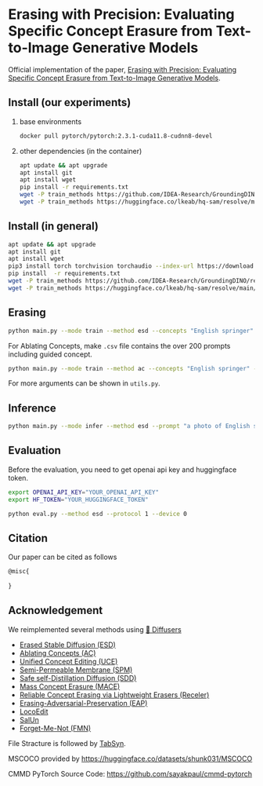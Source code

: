 # Erasing with Precision: Evaluating Specific Concept Erasure from Text-to-Image Generative Models

Official implementation of the paper, [Erasing with Precision: Evaluating Specific Concept Erasure from Text-to-Image Generative Models]().

## Install (our experiments)
1. base environments
    ```bash
    docker pull pytorch/pytorch:2.3.1-cuda11.8-cudnn8-devel
    ```

2. other dependencies (in the container)
    ```bash
    apt update && apt upgrade
    apt install git
    apt install wget
    pip install -r requirements.txt
    wget -P train_methods https://github.com/IDEA-Research/GroundingDINO/releases/download/v0.1.0-alpha/groundingdino_swint_ogc.pth
    wget -P train_methods https://huggingface.co/lkeab/hq-sam/resolve/main/sam_hq_vit_h.pth
    ```

## Install (in general)
```bash
apt update && apt upgrade
apt install git
apt install wget 
pip3 install torch torchvision torchaudio --index-url https://download.pytorch.org/whl/cu118
pip install  -r requirements.txt
wget -P train_methods https://github.com/IDEA-Research/GroundingDINO/releases/download/v0.1.0-alpha/groundingdino_swint_ogc.pth
wget -P train_methods https://huggingface.co/lkeab/hq-sam/resolve/main/sam_hq_vit_h.pth
```

## Erasing
```bash
python main.py --mode train --method esd --concepts "English springer" --device "0,1"
```

For Ablating Concepts, make `.csv` file contains the over 200 prompts including guided concept.
```bash
python main.py --mode train --method ac --concepts "English springer" --device "0,1" --ac_prompt_path dog.csv
```

For more arguments can be shown in `utils.py`.

## Inference
```bash
python main.py --mode infer --method esd --prompt "a photo of English springer" --erased_model $MODEL_DIR
```

## Evaluation
Before the evaluation, you need to get openai api key and huggingface token.
```bash
export OPENAI_API_KEY="YOUR_OPENAI_API_KEY"
export HF_TOKEN="YOUR_HUGGINGFACE_TOKEN"
```


```bash
python eval.py --method esd --protocol 1 --device 0
```

## Citation
Our paper can be cited as follows
```tex
@misc{
    
}
```

## Acknowledgement
We reimplemented several methods using [🤗 Diffusers](https://github.com/huggingface/diffusers)

- [Erased Stable Diffusion (ESD)](https://github.com/rohitgandikota/erasing)
- [Ablating Concepts (AC)](https://github.com/nupurkmr9/concept-ablation)
- [Unified Concept Editing (UCE)](https://github.com/rohitgandikota/unified-concept-editing)
- [Semi-Permeable Membrane (SPM)](https://github.com/Con6924/SPM)
- [Safe self-Distillation Diffusion (SDD)](https://github.com/nannullna/safe-diffusion)
- [Mass Concept Erasure (MACE)](https://github.com/Shilin-LU/MACE)
- [Reliable Concept Erasing via Lightweight Erasers (Receler)](https://github.com/jasper0314-huang/Receler)
- [Erasing-Adversarial-Preservation (EAP)](https://github.com/tuananhbui89/Erasing-Adversarial-Preservation)
- [LocoEdit](https://github.com/samyadeepbasu/LocoGen)
- [SalUn](https://github.com/OPTML-Group/Unlearn-Saliency)
- [Forget-Me-Not (FMN)](https://github.com/SHI-Labs/Forget-Me-Not)

File Stracture is followed by [TabSyn](https://github.com/amazon-science/tabsyn). 

MSCOCO provided by https://huggingface.co/datasets/shunk031/MSCOCO

CMMD PyTorch Source Code: https://github.com/sayakpaul/cmmd-pytorch 
